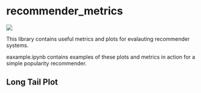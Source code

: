 # recommender_metrics

![](https://media.giphy.com/media/YAnpMSHcurJVS/giphy.gif)

This library contains useful metrics and plots for evalauting recommender systems.

eaxample.ipynb contains examples of these plots and metrics in action for a simple popularity recommender. 

## Long Tail Plot

